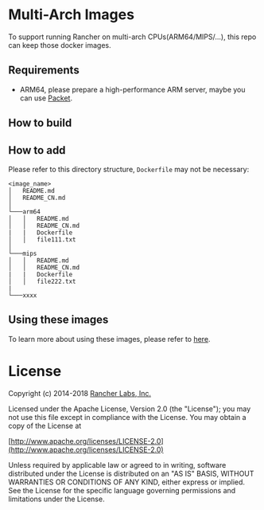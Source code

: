 # Multi-Arch Images

To support running Rancher on multi-arch CPUs(ARM64/MIPS/...), this repo can keep those docker images.

## Requirements

* ARM64, please prepare a high-performance ARM server, maybe you can use [Packet](https://www.packet.net/).

## How to build


## How to add

Please refer to this directory structure, `Dockerfile` may not be necessary:

```
<image_name>
│   README.md
│   README_CN.md
│
└───arm64
│   │   README.md
│   │   README_CN.md
|   |   Dockerfile
│   │   file111.txt
│
└───mips
│   │   README.md
│   │   README_CN.md
|   |   Dockerfile
│   │   file222.txt
|
└───xxxx
```

## Using these images

To learn more about using these images, please refer to [here](http://docs.rancher.com/).


# License

Copyright (c) 2014-2018 [Rancher Labs, Inc.](http://rancher.com)

Licensed under the Apache License, Version 2.0 (the "License");
you may not use this file except in compliance with the License.
You may obtain a copy of the License at

[http://www.apache.org/licenses/LICENSE-2.0](http://www.apache.org/licenses/LICENSE-2.0)

Unless required by applicable law or agreed to in writing, software
distributed under the License is distributed on an "AS IS" BASIS,
WITHOUT WARRANTIES OR CONDITIONS OF ANY KIND, either express or implied.
See the License for the specific language governing permissions and
limitations under the License.
